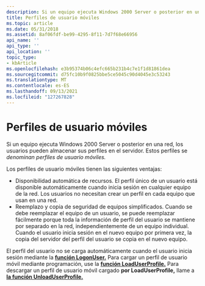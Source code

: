 ```yaml
---
description: Si un equipo ejecuta Windows 2000 Server o posterior en una red, los usuarios pueden almacenar sus perfiles en el servidor. Estos perfiles se denominan perfiles de usuario móviles.
title: Perfiles de usuario móviles
ms.topic: article
ms.date: 05/31/2018
ms.assetid: 8af06fdf-be99-4295-8f11-7d7f68e66956
api_name: ''
api_type: ''
api_location: ''
topic_type:
- kbArticle
ms.openlocfilehash: e3b95374b06c4efc665b231b4c7e1f1d81861dea
ms.sourcegitcommit: d75fc10b9f0825bbe5ce5045c90d4045e3c53243
ms.translationtype: MT
ms.contentlocale: es-ES
ms.lasthandoff: 09/13/2021
ms.locfileid: "127267828"
---
```

# <a name="roaming-user-profiles"></a>Perfiles de usuario móviles

Si un equipo ejecuta Windows 2000 Server o posterior en una red, los usuarios pueden almacenar sus perfiles en el servidor. Estos perfiles se *denominan perfiles de usuario móviles.*

Los perfiles de usuario móviles tienen las siguientes ventajas:

-   Disponibilidad automática de recursos. El perfil único de un usuario está disponible automáticamente cuando inicia sesión en cualquier equipo de la red. Los usuarios no necesitan crear un perfil en cada equipo que usan en una red.
-   Reemplazo y copia de seguridad de equipos simplificados. Cuando se debe reemplazar el equipo de un usuario, se puede reemplazar fácilmente porque toda la información de perfil del usuario se mantiene por separado en la red, independientemente de un equipo individual. Cuando el usuario inicia sesión en el nuevo equipo por primera vez, la copia del servidor del perfil del usuario se copia en el nuevo equipo.

El perfil del usuario no se carga automáticamente cuando el usuario inicia sesión mediante la [**función LogonUser.**](/windows/win32/api/winbase/nf-winbase-logonusera) Para cargar un perfil de usuario móvil mediante programación, use la [**función LoadUserProfile.**](/windows/desktop/api/Userenv/nf-userenv-loaduserprofilea) Para descargar un perfil de usuario móvil cargado **por LoadUserProfile,** llame a [**la función UnloadUserProfile.**](/windows/desktop/api/Userenv/nf-userenv-unloaduserprofile)

 

 
